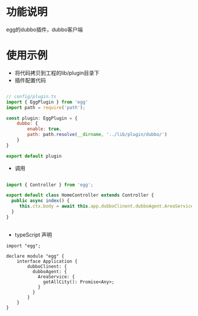 # 功能说明
egg的dubbo插件，dubbo客户端

# 使用示例

* 将代码拷贝到工程的lib/plugin目录下
* 插件配置代码

```javascript

// config/plugin.ts
import { EggPlugin } from 'egg'
import path = require('path');

const plugin: EggPlugin = {
    dubbo: {
        enable: true,
        path: path.resolve(__dirname, '../lib/plugin/dubbo/')
    }
}

export default plugin


``` 
* 调用

```javascript
    
import { Controller } from 'egg';

export default class HomeController extends Controller {
  public async index() {
     this.ctx.body = await this.app.dubboClinent.dubboAgent.AreaService.getAllCity()
  }
}
   
```

* typeScript 声明

```
import "egg";

declare module "egg" {
    interface Application {
        dubboClinent: {
          dubboAgent: {
            AreaService: {
              getAllCity(): Promise<Any>;
            }
          }
        }
    }
}
```






